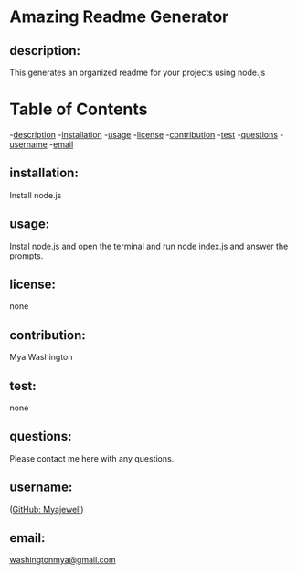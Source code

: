 # Amazing Readme Generator

  ## description:
  This generates an organized readme for your projects using node.js

  # Table of Contents
  -[description](#description)
  -[installation](#installation)
  -[usage](#usage)
  -[license](#license)
  -[contribution](#contribution)
  -[test](#test)
  -[questions](#questions)
  -[username](#username)
  -[email](#email)
     
  ## installation: 
  Install node.js
     
  ## usage: 
  Instal node.js and open the terminal and run node index.js and answer the prompts.
     
  ## license: 
  none
     
  ## contribution: 
  Mya Washington
      
  ## test:
  none

  ## questions: 
  
  Please contact me here with any questions.

  ## username:
  (<a href="https://github.com/Myajewell/Amazing_Readme-generator" target="_blank">GitHub: Myajewell</a>)
     
  ## email: 
  washingtonmya@gmail.com
